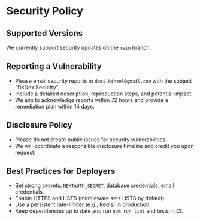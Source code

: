 # Security Policy

## Supported Versions

We currently support security updates on the `main` branch.

## Reporting a Vulnerability

- Please email security reports to `domi.kinzel@gmail.com` with the subject "DkNex Security".
- Include a detailed description, reproduction steps, and potential impact.
- We aim to acknowledge reports within 72 hours and provide a remediation plan within 14 days.

## Disclosure Policy

- Please do not create public issues for security vulnerabilities.
- We will coordinate a responsible disclosure timeline and credit you upon request.

## Best Practices for Deployers

- Set strong secrets: `NEXTAUTH_SECRET`, database credentials, email credentials.
- Enable HTTPS and HSTS (middleware sets HSTS by default).
- Use a persistent rate-limiter (e.g., Redis) in production.
- Keep dependencies up to date and run `npm run lint` and tests in CI.


